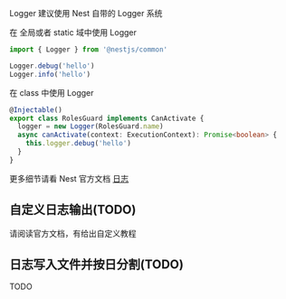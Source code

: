 Logger 建议使用 Nest 自带的 Logger 系统

在 全局或者 static 域中使用 Logger

```ts
import { Logger } from '@nestjs/common'

Logger.debug('hello')
Logger.info('hello')

```

在 class 中使用 Logger

```ts
@Injectable()
export class RolesGuard implements CanActivate {
  logger = new Logger(RolesGuard.name)
  async canActivate(context: ExecutionContext): Promise<boolean> {
    this.logger.debug('hello')
  }
}
```

更多细节请看 Nest 官方文档 [日志](https://docs.nestjs.cn/7/techniques?id=%e6%97%a5%e5%bf%97)

## 自定义日志输出(TODO)

请阅读官方文档，有给出自定义教程

## 日志写入文件并按日分割(TODO)

TODO
